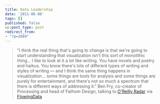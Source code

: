 ```yaml
---
title: Data Leadership
date: '2011-06-08'
tags: []
published: false
wp:post_type: post
redirect_from:
- "?p=2689"
---
```


> "I think the real thing that's going to change is that we're going to start understanding that visualization isn't this sort of monolithic thing... I like to look at it a lot like writing. You have novels and poetry and haikus. You know there's lots of different types of writing and styles of writing — and I think the same thing happens in visualization... some things are tools for analysis and some things are purely for entertainment, and there's not so much a spectrum that there is different ways of addressing it." Ben Fry, co-creator of Processing and head of Fathom Design, talking to [O'Reilly Radar](http://fathom.info/latest/581) via [FlowingData](http://flowingdata.com/2011/05/13/ben-fry-on-visualization-future-and-data-literacy/)
